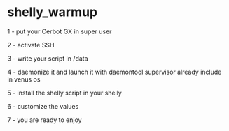 # shelly_warmup

1 - put your Cerbot GX in super user

2 - activate SSH

3 - write your script in /data

4 - daemonize it and launch it with daemontool supervisor already include in venus os

5 - install the shelly script in your shelly

6 - customize the values

7 - you are ready to enjoy
